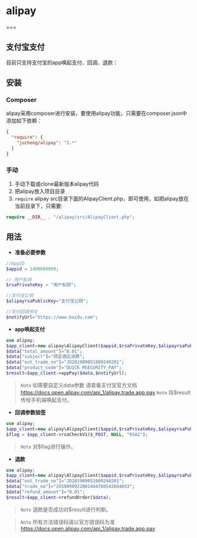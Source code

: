 # alipay
===

## 支付宝支付

目前只支持支付宝的app唤起支付、回调、退款：

## 安装

### Composer

alipay采用composer进行安装，要使用alipay功能，只需要在composer.json中添加如下依赖：

```json
{
  "require": {
    "jucheng/alipay": "1.*"
  }
}
```


### 手动

1. 手动下载或clone最新版本alipay代码
2. 把alipay放入项目目录
3. `require` alipay src目录下面的AlipayClient.php，即可使用，如把alipay放在当前目录下，只需要:

```php
require __DIR__ . "/alipay/src/AlipayClient.php";
```

## 用法

- **准备必要参数**

```php
//AppID
$appid = 1400009099; 

// 用户私钥
$rsaPrivateKey = "用户私钥";

//支付宝公钥
$alipayrsaPublicKey="支付宝公钥";

//支付回调地址
$notifyUrl="https://www.baidu.com";
```

- **app唤起支付**

```php
use alipay;
$app_client=new alipay\AlipayClient($appid,$rsaPrivateKey,$alipayrsaPublicKey);
$data["total_amount"]="0.01";
$data["subject"]="预定酒店消费";
$data["out_trade_no"]="JD201909051809240201";
$data["product_code"]="QUICK_MSECURITY_PAY";
$result=$app_client->appPay($data,$notifyUrl);
```

> `Note` 如需要自定义data参数 请查看支付宝官方文档 https://docs.open.alipay.com/api_1/alipay.trade.app.pay
> `Note` 将$result传给手机端唤起支付。

- **回调参数验签**

```php
use alipay;
$app_client=new alipay\AlipayClient($appid,$rsaPrivateKey,$alipayrsaPublicKey);
$flag = $app_client->rsaCheckV1($_POST, NULL, "RSA2");
```

> `Note` 对$flag进行操作。

- **退款**

```php
use alipay;
$app_client=new alipay\AlipayClient($appid,$rsaPrivateKey,$alipayrsaPublicKey);
$data["out_trade_no"]="JD201909051809240201";
$data["trade_no"]="2019090922001444760542604693";
$data["refund_amount"]="0.01";
$result=$app_client->refundOrder($data);
```

> `Note` 退款是否成功对$result进行判断。

> `Note` 所有方法错误码请以官方错误码为准 https://docs.open.alipay.com/api_1/alipay.trade.app.pay





